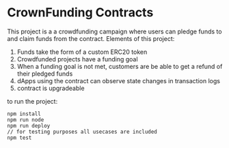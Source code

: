 # CrownFunding Contracts

This project is a a crowdfunding campaign where users can pledge funds to and claim funds from the contract.
Elements of this project:

1. Funds take the form of a custom ERC20 token
2. Crowdfunded projects have a funding goal
3. When a funding goal is not met, customers are be able to get a refund of their pledged funds
4. dApps using the contract can observe state changes in transaction logs
5. contract is upgradeable

to run the project:

```shell
npm install
npm run node
npm run deploy
// for testing purposes all usecases are included
npm test
```
